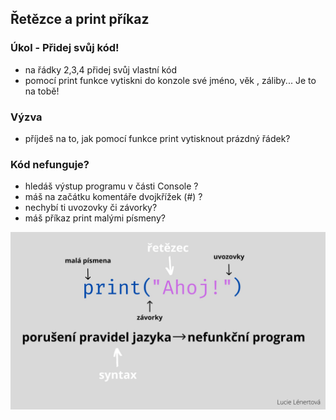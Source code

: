 ## Řetězce a print příkaz

### Úkol - Přidej svůj kód!

- na řádky 2,3,4 přidej svůj vlastní kód 
- pomocí print funkce vytiskni do konzole své jméno, věk , záliby... Je to na tobě!

### Výzva
- příjdeš na to, jak pomocí funkce print vytisknout prázdný řádek?
  
### Kód nefunguje? 
- hledáš výstup programu v části Console ?
- máš na začátku komentáře dvojkřížek (#) ?
- nechybí ti uvozovky či závorky?
- máš příkaz print malými písmeny?

![úkol](assets/print.jpg)

